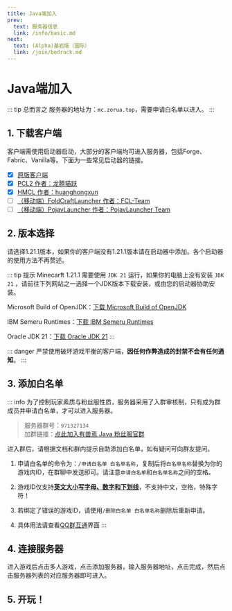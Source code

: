 ```yaml
---
title: Java端加入
prev: 
  text: 服务器信息
  link: /info/basic.md
next:
  text: (Alpha)基岩版（国际）
  link: /join/bedrock.md
---
```

# Java端加入
::: tip 总而言之
服务器的地址为：`mc.zorua.top`，需要申请白名单以进入。
:::
## 1. 下载客户端
客户端需使用启动器启动，大部分的客户端均可进入服务器，包括Forge、Fabric、Vanilla等。下面为一些常见启动器的链接。

- [x] [原版客户端](https://www.minecraft.net/zh-hans/download/alternative)
- [x] [PCL2 作者：龙腾猫跃](https://afdian.net/p/0164034c016c11ebafcb52540025c377)
- [x] [HMCL 作者：huanghongxun](https://github.com/HMCL-dev/HMCL/releases)
- [ ] [（移动端）FoldCraftLauncher 作者：FCL-Team](https://github.com/FCL-Team/FoldCraftLauncher)
- [ ] [（移动端）PojavLauncher 作者：PojavLauncher Team](https://github.com/PojavLauncherTeam/PojavLauncher/releases)

## 2. 版本选择
请选择1.21.1版本，如果你的客户端没有1.21.1版本请在启动器中添加。各个启动器的使用方法不再赘述。

::: tip 提示
Minecarft 1.21.1 需要使用 ``JDK 21`` 运行，如果你的电脑上没有安装 ``JDK 21`` ，请前往下列网站之一选择一个JDK版本下载安装，或由您的启动器协助安装。

Microsoft Build of OpenJDK：[下载 Microsoft Build of OpenJDK](https://learn.microsoft.com/zh-cn/java/openjdk/download#openjdk-21)

IBM Semeru Runtimes：[下载 IBM Semeru Runtimes](https://developer.ibm.com/languages/java/semeru-runtimes/downloads/)

Oracle JDK 21：[下载 Oracle JDK 21](https://www.oracle.com/cn/java/technologies/downloads/#java21)
:::

::: danger
严禁使用破坏游戏平衡的客户端，**因任何作弊造成的封禁不会有任何通知**。
:::

## 3. 添加白名单
::: info
为了控制玩家素质与粉丝服性质，服务器采用了入群审核制，只有成为群成员并申请白名单，才可以进入服务器。

> 服务器群号：`971327134`<br>
加群链接：[点此加入有兽焉 Java 粉丝服官群](https://jq.qq.com/?_wv=1027&k=EcPiJtYh)

进入群后，请根据文档和群内提示自助添加白名单，如有疑问可向群友提问。

1. 申请白名单的命令为：`/申请白名单 白名单名称`，复制后将`白名单名称`替换为你的游戏内ID，在群聊中发送即可。请注意`申请白名单`和`白名单名称`之间的空格。
   
2. 游戏ID仅支持<u>**英文大小写字母、数字和下划线**</u>，不支持中文，空格，特殊字符！
   
3. 若绑定了错误的游戏ID，请使用`/删除白名单 白名单名称`删除后重新申请。
   
4. 具体用法请查看[QQ群互通](/feature/qq.md)界面
:::

## 4. 连接服务器
进入游戏后点击多人游戏，点击添加服务器，输入服务器地址，点击完成，然后点击服务器列表的对应服务器即可进入。

## 5. 开玩！
